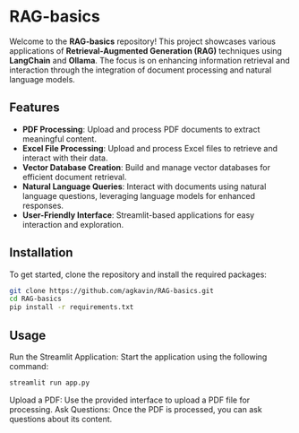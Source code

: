 # RAG-basics

Welcome to the **RAG-basics** repository! This project showcases various applications of **Retrieval-Augmented Generation (RAG)** techniques using **LangChain** and **Ollama**. The focus is on enhancing information retrieval and interaction through the integration of document processing and natural language models.

## Features

- **PDF Processing**: Upload and process PDF documents to extract meaningful content.
- **Excel File Processing**: Upload and process Excel files to retrieve and interact with their data.
- **Vector Database Creation**: Build and manage vector databases for efficient document retrieval.
- **Natural Language Queries**: Interact with documents using natural language questions, leveraging language models for enhanced responses.
- **User-Friendly Interface**: Streamlit-based applications for easy interaction and exploration.

## Installation

To get started, clone the repository and install the required packages:

```bash
git clone https://github.com/agkavin/RAG-basics.git
cd RAG-basics
pip install -r requirements.txt
```

## Usage
Run the Streamlit Application: Start the application using the following command:
```bash
streamlit run app.py
```

Upload a PDF: Use the provided interface to upload a PDF file for processing.
Ask Questions: Once the PDF is processed, you can ask questions about its content.
